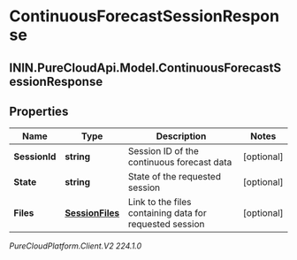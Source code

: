 # ContinuousForecastSessionResponse

## ININ.PureCloudApi.Model.ContinuousForecastSessionResponse

## Properties

|Name | Type | Description | Notes|
|------------ | ------------- | ------------- | -------------|
| **SessionId** | **string** | Session ID of the continuous forecast data | [optional] |
| **State** | **string** | State of the requested session | [optional] |
| **Files** | [**SessionFiles**](SessionFiles) | Link to the files containing data for requested session | [optional] |



_PureCloudPlatform.Client.V2 224.1.0_

